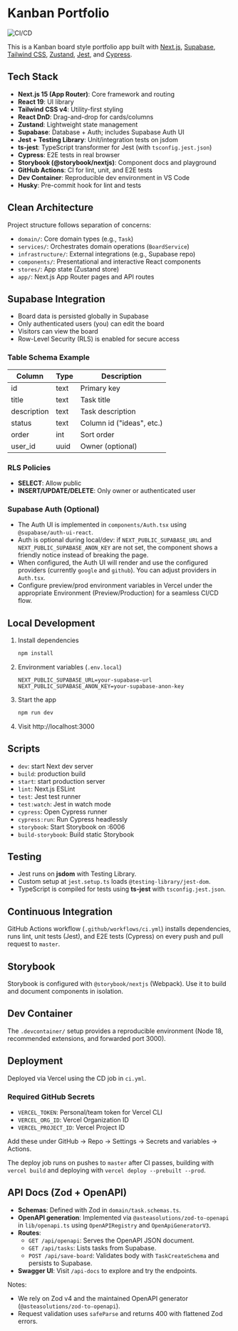 
# Kanban Portfolio

![CI/CD](https://github.com/BryonDevelops/kanban-portfolio/actions/workflows/ci.yml/badge.svg)

This is a Kanban board style portfolio app built with [Next.js](https://nextjs.org), [Supabase](https://supabase.com), [Tailwind CSS](https://tailwindcss.com), [Zustand](https://zustand-demo.pmnd.rs/), [Jest](https://jestjs.io/), and [Cypress](https://www.cypress.io/).

## Tech Stack

- **Next.js 15 (App Router)**: Core framework and routing
- **React 19**: UI library
- **Tailwind CSS v4**: Utility-first styling
- **React DnD**: Drag-and-drop for cards/columns
- **Zustand**: Lightweight state management
- **Supabase**: Database + Auth; includes Supabase Auth UI
- **Jest + Testing Library**: Unit/integration tests on jsdom
- **ts-jest**: TypeScript transformer for Jest (with `tsconfig.jest.json`)
- **Cypress**: E2E tests in real browser
- **Storybook (@storybook/nextjs)**: Component docs and playground
- **GitHub Actions**: CI for lint, unit, and E2E tests
- **Dev Container**: Reproducible dev environment in VS Code
- **Husky**: Pre-commit hook for lint and tests

## Clean Architecture

Project structure follows separation of concerns:
- `domain/`: Core domain types (e.g., `Task`)
- `services/`: Orchestrates domain operations (`BoardService`)
- `infrastructure/`: External integrations (e.g., Supabase repo)
- `components/`: Presentational and interactive React components
- `stores/`: App state (Zustand store)
- `app/`: Next.js App Router pages and API routes

## Supabase Integration

- Board data is persisted globally in Supabase
- Only authenticated users (you) can edit the board
- Visitors can view the board
- Row-Level Security (RLS) is enabled for secure access

### Table Schema Example

| Column      | Type    | Description                  |
|------------ | ------- |-----------------------------|
| id          | text    | Primary key                  |
| title       | text    | Task title                   |
| description | text    | Task description             |
| status      | text    | Column id ("ideas", etc.)    |
| order       | int     | Sort order                   |
| user_id     | uuid    | Owner (optional)             |

### RLS Policies
- **SELECT**: Allow public
- **INSERT/UPDATE/DELETE**: Only owner or authenticated user

### Supabase Auth (Optional)
- The Auth UI is implemented in `components/Auth.tsx` using `@supabase/auth-ui-react`.
- Auth is optional during local/dev: if `NEXT_PUBLIC_SUPABASE_URL` and
   `NEXT_PUBLIC_SUPABASE_ANON_KEY` are not set, the component shows a friendly
   notice instead of breaking the page.
- When configured, the Auth UI will render and use the configured providers
   (currently `google` and `github`). You can adjust providers in `Auth.tsx`.
- Configure preview/prod environment variables in Vercel under the appropriate
   Environment (Preview/Production) for a seamless CI/CD flow.

## Local Development

1. Install dependencies
   ```bash
   npm install
   ```
2. Environment variables (`.env.local`)
   ```env
   NEXT_PUBLIC_SUPABASE_URL=your-supabase-url
   NEXT_PUBLIC_SUPABASE_ANON_KEY=your-supabase-anon-key
   ```
3. Start the app
   ```bash
   npm run dev
   ```
4. Visit http://localhost:3000

## Scripts

- `dev`: start Next dev server
- `build`: production build
- `start`: start production server
- `lint`: Next.js ESLint
- `test`: Jest test runner
- `test:watch`: Jest in watch mode
- `cypress`: Open Cypress runner
- `cypress:run`: Run Cypress headlessly
- `storybook`: Start Storybook on :6006
- `build-storybook`: Build static Storybook

## Testing

- Jest runs on **jsdom** with Testing Library.
- Custom setup at `jest.setup.ts` loads `@testing-library/jest-dom`.
- TypeScript is compiled for tests using **ts-jest** with `tsconfig.jest.json`.

## Continuous Integration

GitHub Actions workflow (`.github/workflows/ci.yml`) installs dependencies, runs lint, unit tests (Jest), and E2E tests (Cypress) on every push and pull request to `master`.

## Storybook

Storybook is configured with `@storybook/nextjs` (Webpack). Use it to build and document components in isolation.

## Dev Container

The `.devcontainer/` setup provides a reproducible environment (Node 18, recommended extensions, and forwarded port 3000).

## Deployment

Deployed via Vercel using the CD job in `ci.yml`.

### Required GitHub Secrets

- `VERCEL_TOKEN`: Personal/team token for Vercel CLI
- `VERCEL_ORG_ID`: Vercel Organization ID
- `VERCEL_PROJECT_ID`: Vercel Project ID

Add these under GitHub → Repo → Settings → Secrets and variables → Actions.

The deploy job runs on pushes to `master` after CI passes, building with `vercel build` and deploying with `vercel deploy --prebuilt --prod`.

## API Docs (Zod + OpenAPI)

- **Schemas**: Defined with Zod in `domain/task.schemas.ts`.
- **OpenAPI generation**: Implemented via `@asteasolutions/zod-to-openapi` in `lib/openapi.ts` using `OpenAPIRegistry` and `OpenApiGeneratorV3`.
- **Routes**:
   - `GET /api/openapi`: Serves the OpenAPI JSON document.
   - `GET /api/tasks`: Lists tasks from Supabase.
   - `POST /api/save-board`: Validates body with `TaskCreateSchema` and persists to Supabase.
- **Swagger UI**: Visit `/api-docs` to explore and try the endpoints.

Notes:
- We rely on Zod v4 and the maintained OpenAPI generator (`@asteasolutions/zod-to-openapi`).
- Request validation uses `safeParse` and returns 400 with flattened Zod errors.
